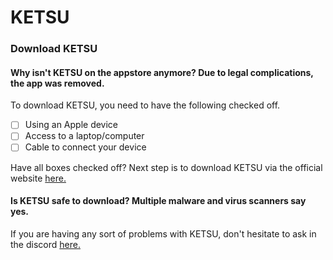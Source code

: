 # **KETSU**


### **Download KETSU**


#### Why isn't KETSU on the appstore anymore? Due to legal complications, the app was removed.

To download KETSU, you need to have the following checked off.
- [ ] Using an Apple device
- [ ] Access to a laptop/computer
- [ ] Cable to connect your device

Have all boxes checked off? Next step is to download KETSU via the official website [here.](http://ketsu.app/download.html)

#### Is KETSU safe to download? Multiple malware and virus scanners say yes.

If you are having any sort of problems with KETSU, don't hesitate to ask in the discord [here.](https://discord.gg/mZGnmeKR)
